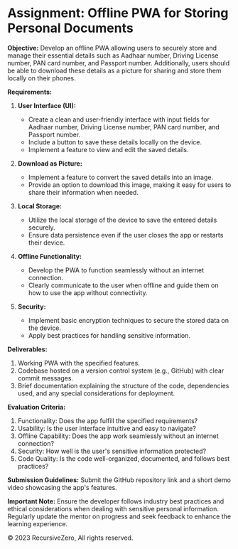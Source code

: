 # Assignment: Offline PWA for Storing Personal Documents

**Objective:**
Develop an offline PWA allowing users to securely store and manage their essential details such as Aadhaar number, Driving License number, PAN card number, and Passport number. Additionally, users should be able to download these details as a picture for sharing and store them locally on their phones.

**Requirements:**

1. **User Interface (UI):**
   - Create a clean and user-friendly interface with input fields for Aadhaar number, Driving License number, PAN card number, and Passport number.
   - Include a button to save these details locally on the device.
   - Implement a feature to view and edit the saved details.

2. **Download as Picture:**
   - Implement a feature to convert the saved details into an image.
   - Provide an option to download this image, making it easy for users to share their information when needed.

3. **Local Storage:**
   - Utilize the local storage of the device to save the entered details securely.
   - Ensure data persistence even if the user closes the app or restarts their device.

4. **Offline Functionality:**
   - Develop the PWA to function seamlessly without an internet connection.
   - Clearly communicate to the user when offline and guide them on how to use the app without connectivity.

5. **Security:**
   - Implement basic encryption techniques to secure the stored data on the device.
   - Apply best practices for handling sensitive information.

**Deliverables:**

1. Working PWA with the specified features.
2. Codebase hosted on a version control system (e.g., GitHub) with clear commit messages.
3. Brief documentation explaining the structure of the code, dependencies used, and any special considerations for deployment.

**Evaluation Criteria:**

1. Functionality: Does the app fulfill the specified requirements?
2. Usability: Is the user interface intuitive and easy to navigate?
3. Offline Capability: Does the app work seamlessly without an internet connection?
4. Security: How well is the user's sensitive information protected?
5. Code Quality: Is the code well-organized, documented, and follows best practices?

**Submission Guidelines:**
Submit the GitHub repository link and a short demo video showcasing the app's features.

**Important Note:**
Ensure the developer follows industry best practices and ethical considerations when dealing with sensitive personal information. Regularly update the mentor on progress and seek feedback to enhance the learning experience.

&copy; 2023 RecursiveZero, All rights reserved.
